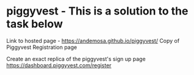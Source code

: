 # piggyvest - This is a solution to the task below

Link to hosted page - https://andemosa.github.io/piggyvest/
Copy of Piggyvest Registration page

Create an exact replica of the piggyvest's sign up page 
https://dashboard.piggyvest.com/register
